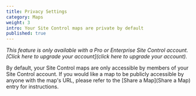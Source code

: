 ```yaml
---
title: Privacy Settings
category: Maps
weight: 3
intro: Your Site Control maps are private by default
published: true
---
```

_This feature is only available with a Pro or Enterprise Site Control account. [Click here to upgrade your account](click here to upgrade your account)._ 

By default, your Site Control maps are only accessible by members of your Site Control account. If you would like a map to be publicly accessible by anyone with the map's URL, please refer to the [Share a Map](Share a Map) entry for instructions.
